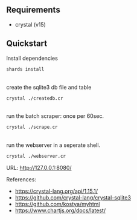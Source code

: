 ## Requirements
* crystal (v15)

## Quickstart
Install dependencies
```bash
shards install
```

<br>
create the sqlite3 db file and table

```bash
crystal ./createdb.cr
```

<br>
run the batch scraper: once per 60sec.

```bash
crystal ./scrape.cr 
```

<br>
run the webserver in a seperate shell.

```bash
crystal ./webserver.cr
```

URL: http://127.0.0.1:8080/

References:
* https://crystal-lang.org/api/1.15.1/
* https://github.com/crystal-lang/crystal-sqlite3
* https://github.com/kostya/myhtml
* https://www.chartjs.org/docs/latest/
